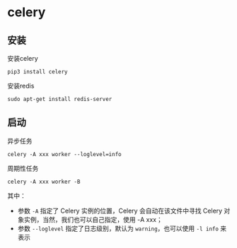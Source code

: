 # celery
## 安装

安装celery
```
pip3 install celery
```
安装redis
```
sudo apt-get install redis-server
```

## 启动

异步任务
```
celery -A xxx worker --loglevel=info
```

周期性任务
```
celery -A xxx worker -B
```

其中：

+ 参数 `-A` 指定了 Celery 实例的位置，Celery 会自动在该文件中寻找 Celery 对象实例，当然，我们也可以自己指定，使用 -A xxx；
+ 参数 `--loglevel` 指定了日志级别，默认为 `warning`，也可以使用 `-l info` 来表示
